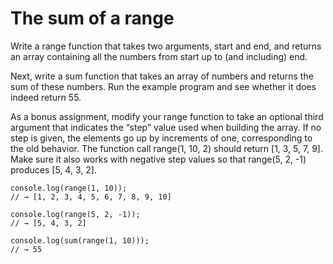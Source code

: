 # The sum of a range


Write a range function that takes two arguments, start and end, and returns an array containing all the numbers from start up to (and including) end.

Next, write a sum function that takes an array of numbers and returns the sum of these numbers. Run the example program and see whether it does indeed return 55.

As a bonus assignment, modify your range function to take an optional third argument that indicates the “step” value used when building the array. If no step is given, the elements go up by increments of one, corresponding to the old behavior. The function call range(1, 10, 2) should return [1, 3, 5, 7, 9]. Make sure it also works with negative step values so that range(5, 2, -1) produces [5, 4, 3, 2].


```
console.log(range(1, 10));
// → [1, 2, 3, 4, 5, 6, 7, 8, 9, 10]

console.log(range(5, 2, -1));
// → [5, 4, 3, 2]

console.log(sum(range(1, 10)));
// → 55
```
```````````````
